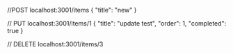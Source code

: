 //POST
localhost:3001/items
{
    "title": "new"
}


// PUT
localhost:3001/items/1
{
    "title": "update test",
    "order": 1,
    "completed": true
}

// DELETE
localhost:3001/items/3